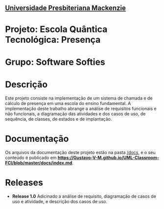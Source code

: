 <h2><a href= "https://www.mackenzie.br">Universidade Presbiteriana Mackenzie</a></h2>

# Projeto: **Escola Quântica Tecnológica: Presença**

# Grupo: **Software Softies**

# Descrição

Este projeto consiste na implementação de um sistema de chamada e de cálculo de presença em uma escola do ensino fundamental. A implementação deste trabalho abrange a análise de requisitos funcionais e não funcionais, a diagramação das atividades e dos casos de uso, de sequência, de classes, de estados e de implantação.

# Documentação

Os arquivos da documentação deste projeto estão na pasta [/docs](/docs), e o seu conteúdo é publicado em **https://Gustavo-V-M.github.io/UML-Classroom-FCI/blob/master/docs/index.md**. 

# Releases

- **Release 1.0** Adicinado a análise de requisito, diagramação de casos de uso e atividade, e descrição dos casos de uso.
